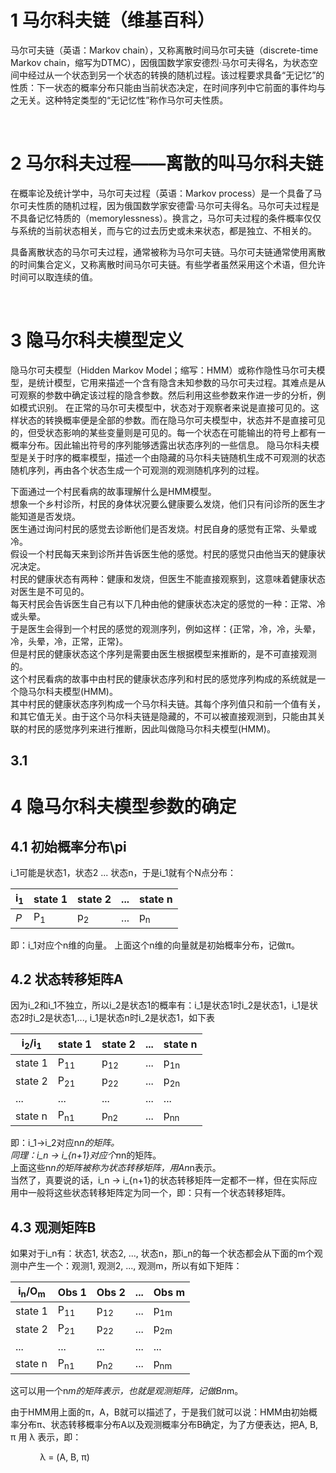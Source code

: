 # 1 马尔科夫链（维基百科）

马尔可夫链（英语：Markov chain），又称离散时间马尔可夫链（discrete-time Markov chain，缩写为DTMC），因俄国数学家安德烈·马尔可夫得名，为状态空间中经过从一个状态到另一个状态的转换的随机过程。该过程要求具备“无记忆”的性质：下一状态的概率分布只能由当前状态决定，在时间序列中它前面的事件均与之无关。这种特定类型的“无记忆性”称作马尔可夫性质。

 

# 2 马尔科夫过程——离散的叫马尔科夫链

在概率论及统计学中，马尔可夫过程（英语：Markov process）是一个具备了马尔可夫性质的随机过程，因为俄国数学家安德雷·马尔可夫得名。马尔可夫过程是不具备记忆特质的（memorylessness）。换言之，马尔可夫过程的条件概率仅仅与系统的当前状态相关，而与它的过去历史或未来状态，都是独立、不相关的。

具备离散状态的马尔可夫过程，通常被称为马尔可夫链。马尔可夫链通常使用离散的时间集合定义，又称离散时间马尔可夫链。有些学者虽然采用这个术语，但允许时间可以取连续的值。

 

# 3 隐马尔科夫模型定义

隐马尔可夫模型（Hidden Markov Model；缩写：HMM）或称作隐性马尔可夫模型，是统计模型，它用来描述一个含有隐含未知参数的马尔可夫过程。其难点是从可观察的参数中确定该过程的隐含参数。然后利用这些参数来作进一步的分析，例如模式识别。
在正常的马尔可夫模型中，状态对于观察者来说是直接可见的。这样状态的转换概率便是全部的参数。而在隐马尔可夫模型中，状态并不是直接可见的，但受状态影响的某些变量则是可见的。每一个状态在可能输出的符号上都有一概率分布。因此输出符号的序列能够透露出状态序列的一些信息。
隐马尔科夫模型是关于时序的概率模型，描述一个由隐藏的马尔科夫链随机生成不可观测的状态随机序列，再由各个状态生成一个可观测的观测随机序列的过程。

下面通过一个村民看病的故事理解什么是HMM模型。  
想象一个乡村诊所，村民的身体状况要么健康要么发烧，他们只有问诊所的医生才能知道是否发烧。  
医生通过询问村民的感觉去诊断他们是否发烧。村民自身的感觉有正常、头晕或冷。  
假设一个村民每天来到诊所并告诉医生他的感觉。村民的感觉只由他当天的健康状况决定。  
村民的健康状态有两种：健康和发烧，但医生不能直接观察到，这意味着健康状态对医生是不可见的。  
每天村民会告诉医生自己有以下几种由他的健康状态决定的感觉的一种：正常、冷或头晕。  
于是医生会得到一个村民的感觉的观测序列，例如这样：{正常，冷，冷，头晕，冷，头晕，冷，正常，正常}。  
但是村民的健康状态这个序列是需要由医生根据模型来推断的，是不可直接观测的。  
这个村民看病的故事中由村民的健康状态序列和村民的感觉序列构成的系统就是一个隐马尔科夫模型(HMM)。  
其中村民的健康状态序列构成一个马尔科夫链。其每个序列值只和前一个值有关，和其它值无关。由于这个马尔科夫链是隐藏的，不可以被直接观测到，只能由其关联的村民的感觉序列来进行推断，因此叫做隐马尔科夫模型(HMM)。

## 3.1 

# 4 隐马尔科夫模型参数的确定

## 4.1 初始概率分布\pi

 i_1可能是状态1，状态2 ... 状态n，于是i_1就有个N点分布：

|i<sub>1</sub>|state 1|state 2|...|state n|
|----|----|----|----|----|
|*P*|P<sub>1</sub>|p<sub>2</sub>|...|p<sub>n</sub>|

即：i_1对应个n维的向量。
上面这个n维的向量就是初始概率分布，记做π。  

## 4.2 状态转移矩阵A
因为i_2和i_1不独立，所以i_2是状态1的概率有：i_1是状态1时i_2是状态1，i_1是状态2时i_2是状态1,..., i_1是状态n时i_2是状态1，如下表

|i<sub>2</sub>/i<sub>1</sub>|state 1|state 2|...|state n|
|----|----|----|----|----|
|state 1|P<sub>11</sub>|p<sub>12</sub>|...|p<sub>1n</sub>|
|state 2|P<sub>21</sub>|p<sub>22</sub>|...|p<sub>2n</sub>|
|...|...|...|...|...|
|state n|P<sub>n1</sub>|p<sub>n2</sub>|...|p<sub>nn</sub>|

即：i_1->i_2对应n*n的矩阵。  
同理：i_n -> i_{n+1}对应个n*n的矩阵。  
上面这些n*n的矩阵被称为状态转移矩阵，用An*n表示。  
当然了，真要说的话，i_n -> i_{n+1}的状态转移矩阵一定都不一样，但在实际应用中一般将这些状态转移矩阵定为同一个，即：只有一个状态转移矩阵。  

## 4.3 观测矩阵B

如果对于i_n有：状态1, 状态2, ..., 状态n，那i_n的每一个状态都会从下面的m个观测中产生一个：观测1, 观测2, ..., 观测m，所以有如下矩阵：

|i<sub>n</sub>/O<sub>m</sub>|Obs 1|Obs 2|...|Obs m|
|----|----|----|----|----|
|state 1|P<sub>11</sub>|p<sub>12</sub>|...|p<sub>1m</sub>|
|state 2|P<sub>21</sub>|p<sub>22</sub>|...|p<sub>2m</sub>|
|...|...|...|...|...|
|state n|P<sub>n1</sub>|p<sub>n2</sub>|...|p<sub>nm</sub>|

这可以用一个n*m的矩阵表示，也就是观测矩阵，记做Bn*m。

由于HMM用上面的π，A，B就可以描述了，于是我们就可以说：HMM由初始概率分布π、状态转移概率分布A以及观测概率分布B确定，为了方便表达，把A, B, π 用 λ 表示，即：

            λ = (A, B, π)

